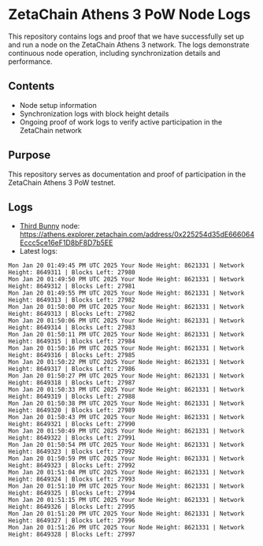 # ZetaChain Athens 3 PoW Node Logs
This repository contains logs and proof that we have successfully set up and run a node on the ZetaChain Athens 3 network. The logs demonstrate continuous node operation, including synchronization details and performance.

## Contents
- Node setup information
- Synchronization logs with block height details
- Ongoing proof of work logs to verify active participation in the ZetaChain network

## Purpose
This repository serves as documentation and proof of participation in the ZetaChain Athens 3 PoW testnet.

## Logs

- [Third Bunny](https://thirdbunny.xyz/) node: https://athens.explorer.zetachain.com/address/0x225254d35dE666064Eccc5ce16eF1D8bF8D7b5EE
- Latest logs:
```
Mon Jan 20 01:49:45 PM UTC 2025 Your Node Height: 8621331 | Network Height: 8649311 | Blocks Left: 27980
Mon Jan 20 01:49:50 PM UTC 2025 Your Node Height: 8621331 | Network Height: 8649312 | Blocks Left: 27981
Mon Jan 20 01:49:55 PM UTC 2025 Your Node Height: 8621331 | Network Height: 8649313 | Blocks Left: 27982
Mon Jan 20 01:50:00 PM UTC 2025 Your Node Height: 8621331 | Network Height: 8649313 | Blocks Left: 27982
Mon Jan 20 01:50:06 PM UTC 2025 Your Node Height: 8621331 | Network Height: 8649314 | Blocks Left: 27983
Mon Jan 20 01:50:11 PM UTC 2025 Your Node Height: 8621331 | Network Height: 8649315 | Blocks Left: 27984
Mon Jan 20 01:50:16 PM UTC 2025 Your Node Height: 8621331 | Network Height: 8649316 | Blocks Left: 27985
Mon Jan 20 01:50:22 PM UTC 2025 Your Node Height: 8621331 | Network Height: 8649317 | Blocks Left: 27986
Mon Jan 20 01:50:27 PM UTC 2025 Your Node Height: 8621331 | Network Height: 8649318 | Blocks Left: 27987
Mon Jan 20 01:50:33 PM UTC 2025 Your Node Height: 8621331 | Network Height: 8649319 | Blocks Left: 27988
Mon Jan 20 01:50:38 PM UTC 2025 Your Node Height: 8621331 | Network Height: 8649320 | Blocks Left: 27989
Mon Jan 20 01:50:43 PM UTC 2025 Your Node Height: 8621331 | Network Height: 8649321 | Blocks Left: 27990
Mon Jan 20 01:50:49 PM UTC 2025 Your Node Height: 8621331 | Network Height: 8649322 | Blocks Left: 27991
Mon Jan 20 01:50:54 PM UTC 2025 Your Node Height: 8621331 | Network Height: 8649323 | Blocks Left: 27992
Mon Jan 20 01:50:59 PM UTC 2025 Your Node Height: 8621331 | Network Height: 8649323 | Blocks Left: 27992
Mon Jan 20 01:51:04 PM UTC 2025 Your Node Height: 8621331 | Network Height: 8649324 | Blocks Left: 27993
Mon Jan 20 01:51:10 PM UTC 2025 Your Node Height: 8621331 | Network Height: 8649325 | Blocks Left: 27994
Mon Jan 20 01:51:15 PM UTC 2025 Your Node Height: 8621331 | Network Height: 8649326 | Blocks Left: 27995
Mon Jan 20 01:51:20 PM UTC 2025 Your Node Height: 8621331 | Network Height: 8649327 | Blocks Left: 27996
Mon Jan 20 01:51:26 PM UTC 2025 Your Node Height: 8621331 | Network Height: 8649328 | Blocks Left: 27997
```
